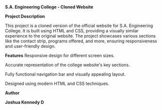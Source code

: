**S.A. Engineering College - Cloned Website**

**Project Description**

This project is a cloned version of the official website for S.A. Engineering College. It is built using HTML and CSS, providing a visually similar experience to the original website. The project showcases various sections like the contact strip, programs offered, and more, ensuring responsiveness and user-friendly design.

**Features**
Responsive design for different screen sizes.

Accurate representation of the college website's key sections.

Fully functional navigation bar and visually appealing layout.

Designed using modern HTML and CSS techniques.

**Author**

**Joshua Kennedy D**
